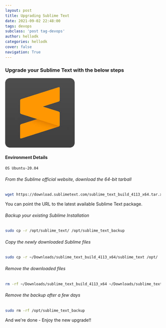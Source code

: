 ```yaml
---
layout: post
title: Upgrading Sublime Text
date: 2021-09-02 22:48:00
tags: devops
subclass: 'post tag-devops'
author: hellodk
categories: hellodk
cover: false
navigation: True
---
```

### Upgrade your Sublime Text with the below steps
![](assets/images/upgrade-sublime-text/sublime.jpeg)

#### Environment Details
```
OS Ubuntu-20.04
```

###### From the Sublime official website, download the 64-bit tarball
```bash
wget https://download.sublimetext.com/sublime_text_build_4113_x64.tar.xz
```
You can point the URL to the latest available Sublime Text package.  

###### Backup your existing Sublime Installation
```bash
sudo cp -r /opt/sublime_text/ /opt/sublime_text_backup
```

###### Copy the newly downloaded Sublime files
```bash
sudo cp -r ~/Downloads/sublime_text_build_4113_x64/sublime_text /opt/
```

###### Remove the downloaded files
```bash
rm -rf ~/Downloads/sublime_text_build_4113_x64 ~/Downloads/sublime_text_build_4113_x64.tar.xz
```

###### Remove the backup after a few days
```bash
sudo rm -rf /opt/sublime_text_backup
```

And we're done - Enjoy the new upgrade!!

